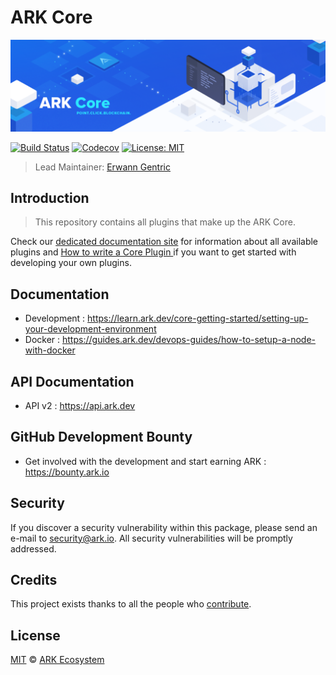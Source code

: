 # ARK Core

<p align="center">
    <img src="https://raw.githubusercontent.com/ARKEcosystem/core/master/banner.png" />
</p>

[![Build Status](https://badgen.now.sh/circleci/github/ARKEcosystem/core)](https://circleci.com/gh/ARKEcosystem/core)
[![Codecov](https://badgen.now.sh/codecov/c/github/arkecosystem/core)](https://codecov.io/gh/arkecosystem/core)
[![License: MIT](https://badgen.now.sh/badge/license/MIT/green)](https://opensource.org/licenses/MIT)

> Lead Maintainer: [Erwann Gentric](https://github.com/air1one)

## Introduction

> This repository contains all plugins that make up the ARK Core.

Check our [dedicated documentation site](https://learn.ark.dev) for information about all available plugins and [How to write a Core Plugin
](https://learn.ark.dev/application-development/how-to-write-core-dapps) if you want to get started with developing your own plugins.

## Documentation

-   Development : https://learn.ark.dev/core-getting-started/setting-up-your-development-environment
-   Docker : https://guides.ark.dev/devops-guides/how-to-setup-a-node-with-docker

## API Documentation

-   API v2 : https://api.ark.dev

## GitHub Development Bounty

-   Get involved with the development and start earning ARK : https://bounty.ark.io

## Security

If you discover a security vulnerability within this package, please send an e-mail to security@ark.io. All security vulnerabilities will be promptly addressed.

## Credits

This project exists thanks to all the people who [contribute](../../contributors).

## License

[MIT](LICENSE) © [ARK Ecosystem](https://ark.io)
